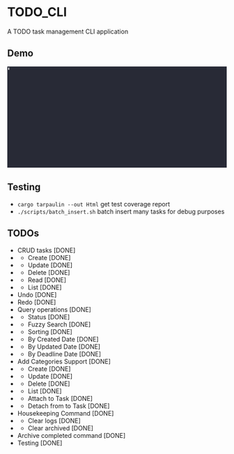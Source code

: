 # TODO_CLI

A TODO task management CLI application

## Demo

![Demo video gif](./docs/first.gif)

## Testing

* `cargo tarpaulin --out Html` get test coverage report
* `./scripts/batch_insert.sh` batch insert many tasks for debug purposes

## TODOs

* CRUD tasks [DONE]
* * Create [DONE]
* * Update [DONE]
* * Delete [DONE]
* * Read [DONE]
* * List [DONE]
* Undo [DONE]
* Redo [DONE]
* Query operations [DONE]
* * Status [DONE]
* * Fuzzy Search [DONE]
* * Sorting [DONE]
* * By Created Date [DONE]
* * By Updated Date [DONE]
* * By Deadline Date [DONE]
* Add Categories Support [DONE]
* * Create [DONE]
* * Update [DONE]
* * Delete [DONE]
* * List [DONE]
* * Attach to Task [DONE]
* * Detach from to Task [DONE]
* Housekeeping Command [DONE]
* * Clear logs [DONE]
* * Clear archived [DONE]
* Archive completed command [DONE]
* Testing [DONE]
